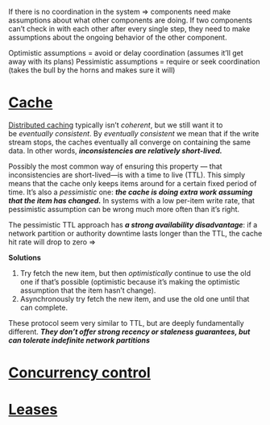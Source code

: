 If there is no coordination in the system => components need make assumptions about what other components are doing. If two components can’t check in with each other after every single step, they need to make assumptions about the ongoing behavior of the other component.

Optimistic assumptions = avoid or delay coordination (assumes it’ll get away with its plans)
Pessimistic assumptions = require or seek coordination (takes the bull by the horns and makes sure it will)
# [Cache](1.%20The%20Introduction%20of%20System%20Design/2.%20Components/Cache/Cache.md)

[Distributed caching](1.%20The%20Introduction%20of%20System%20Design/2.%20Components/Cache/Distributed%20caching.md) typically isn’t _coherent_, but we still want it to be _eventually consistent_. By _eventually consistent_ we mean that if the write stream stops, the caches eventually all converge on containing the same data. In other words, ***inconsistencies are relatively short-lived.***

Possibly the most common way of ensuring this property — that inconsistencies are short-lived—is with a time to live (TTL). This simply means that the cache only keeps items around for a certain fixed period of time. It’s also a _pessimistic_ one: ***the cache is doing extra work assuming that the item has changed.*** In systems with a low per-item write rate, that pessimistic assumption can be wrong much more often than it’s right.

The pessimistic TTL approach has ***a strong availability disadvantage***: if a network partition or authority downtime lasts longer than the TTL, the cache hit rate will drop to zero => 

**Solutions**
1. Try fetch the new item, but then _optimistically_ continue to use the old one if that’s possible (optimistic because it’s making the optimistic assumption that the item hasn’t change).
2. Asynchronously try fetch the new item, and use the old one until that can complete.

These protocol seem very similar to TTL, but are deeply fundamentally different. ***They don’t offer strong recency or staleness guarantees, but can tolerate indefinite network partitions***

# [Concurrency control](Concurrency%20control)

# [Leases](1.%20The%20Introduction%20of%20System%20Design/1.%20Concepts/Leases.md)

